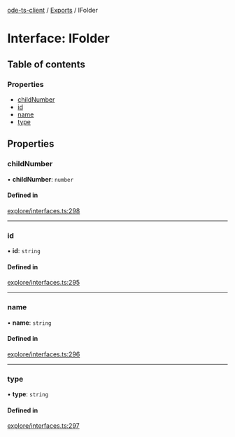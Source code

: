 [ode-ts-client](../README.md) / [Exports](../modules.md) / IFolder

# Interface: IFolder

## Table of contents

### Properties

- [childNumber](ifolder.md#childnumber)
- [id](ifolder.md#id)
- [name](ifolder.md#name)
- [type](ifolder.md#type)

## Properties

### childNumber

• **childNumber**: `number`

#### Defined in

[explore/interfaces.ts:298](https://github.com/opendigitaleducation/infrontexplore/blob/9b53f59/src/ts/explore/interfaces.ts#L298)

___

### id

• **id**: `string`

#### Defined in

[explore/interfaces.ts:295](https://github.com/opendigitaleducation/infrontexplore/blob/9b53f59/src/ts/explore/interfaces.ts#L295)

___

### name

• **name**: `string`

#### Defined in

[explore/interfaces.ts:296](https://github.com/opendigitaleducation/infrontexplore/blob/9b53f59/src/ts/explore/interfaces.ts#L296)

___

### type

• **type**: `string`

#### Defined in

[explore/interfaces.ts:297](https://github.com/opendigitaleducation/infrontexplore/blob/9b53f59/src/ts/explore/interfaces.ts#L297)
